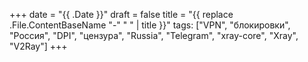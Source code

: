 +++
date = "{{ .Date }}"
draft = false
title = "{{ replace .File.ContentBaseName "-" " " | title }}"
tags: ["VPN", "блокировки", "Россия", "DPI", "цензура", "Russia", "Telegram", "xray-core", "Xray", "V2Ray"]
+++
